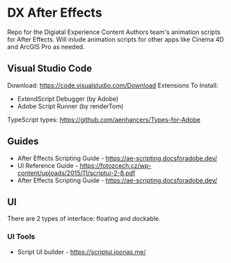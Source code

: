 # DX After Effects
Repo for the Digiatal Experience Content Authors team's animation scripts for After Effects. Will inlude animation scripts for other apps like Cinema 4D and ArcGIS Pro as needed.

## Visual Studio Code
Download: https://code.visualstudio.com/Download
Extensions To Install:
- ExtendScript Debugger (by Adobe)
- Adobe Script Runner (by renderTom)

TypeScript types: https://github.com/aenhancers/Types-for-Adobe
    
## Guides
- After Effects Scripting Guide - https://ae-scripting.docsforadobe.dev/
- UI Reference Guide - https://fotozcech.cz/wp-content/uploads/2015/11/scriptui-2-8.pdf
- After Effects Scripting Guide - https://ae-scripting.docsforadobe.dev/


## UI
There are 2 types of interface: floating and dockable.

### UI Tools
- Script UI builder - https://scriptui.joonas.me/